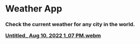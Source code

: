 # Weather App

 <h3>Check the current weather for any city in the world.
 
 
[Untitled_ Aug 10, 2022 1_07 PM.webm](https://user-images.githubusercontent.com/78055596/183976416-0782ed76-3a70-4db6-be02-fd140fcd72fc.webm)

